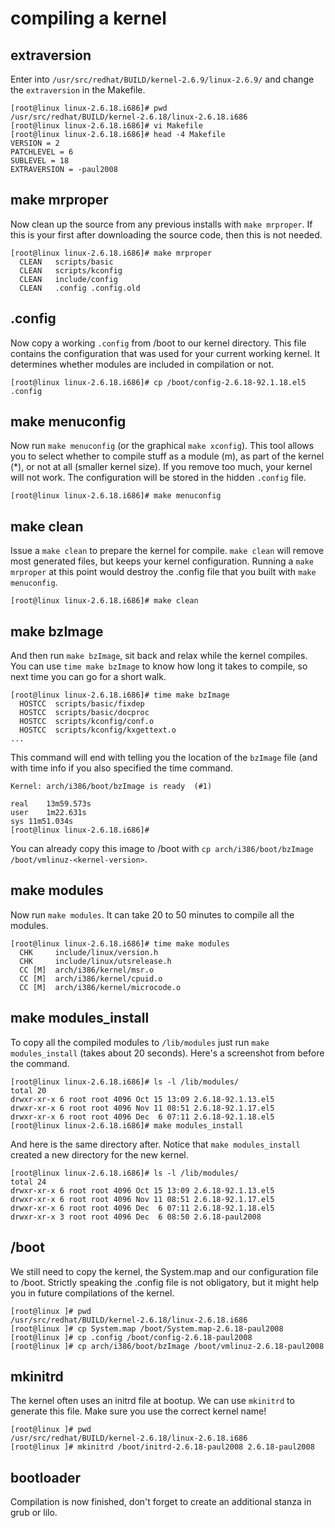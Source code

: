 # compiling a kernel

## extraversion

Enter into `/usr/src/redhat/BUILD/kernel-2.6.9/linux-2.6.9/` and change
the `extraversion` in the Makefile.

    [root@linux linux-2.6.18.i686]# pwd
    /usr/src/redhat/BUILD/kernel-2.6.18/linux-2.6.18.i686
    [root@linux linux-2.6.18.i686]# vi Makefile 
    [root@linux linux-2.6.18.i686]# head -4 Makefile 
    VERSION = 2
    PATCHLEVEL = 6
    SUBLEVEL = 18
    EXTRAVERSION = -paul2008

## make mrproper

Now clean up the source from any previous installs with
`make mrproper`. If this is your first after downloading
the source code, then this is not needed.

    [root@linux linux-2.6.18.i686]# make mrproper
      CLEAN   scripts/basic
      CLEAN   scripts/kconfig
      CLEAN   include/config
      CLEAN   .config .config.old

## .config

Now copy a working `.config` from /boot to our kernel directory. This
file contains the configuration that was used for your current working
kernel. It determines whether modules are included in compilation or
not.

    [root@linux linux-2.6.18.i686]# cp /boot/config-2.6.18-92.1.18.el5 .config

## make menuconfig

Now run `make menuconfig` (or the graphical
`make xconfig`). This tool allows you to select whether to
compile stuff as a module (m), as part of the kernel (\*), or not at all
(smaller kernel size). If you remove too much, your kernel will not
work. The configuration will be stored in the hidden `.config` file.

    [root@linux linux-2.6.18.i686]# make menuconfig

## make clean

Issue a `make clean` to prepare the kernel for compile.
`make clean` will remove most generated files, but keeps your kernel
configuration. Running a `make mrproper` at this point would destroy the
.config file that you built with `make menuconfig`.

    [root@linux linux-2.6.18.i686]# make clean

## make bzImage

And then run `make bzImage`, sit back and relax while the
kernel compiles. You can use `time make bzImage` to know
how long it takes to compile, so next time you can go for a short walk.

    [root@linux linux-2.6.18.i686]# time make bzImage
      HOSTCC  scripts/basic/fixdep
      HOSTCC  scripts/basic/docproc
      HOSTCC  scripts/kconfig/conf.o
      HOSTCC  scripts/kconfig/kxgettext.o
    ... 

This command will end with telling you the location of the `bzImage`
file (and with time info if you also specified the time command.

    Kernel: arch/i386/boot/bzImage is ready  (#1)

    real    13m59.573s
    user    1m22.631s
    sys 11m51.034s
    [root@linux linux-2.6.18.i686]#

You can already copy this image to /boot with
`cp arch/i386/boot/bzImage /boot/vmlinuz-<kernel-version>`.

## make modules

Now run `make modules`. It can take 20 to 50 minutes to
compile all the modules.

    [root@linux linux-2.6.18.i686]# time make modules
      CHK     include/linux/version.h
      CHK     include/linux/utsrelease.h
      CC [M]  arch/i386/kernel/msr.o
      CC [M]  arch/i386/kernel/cpuid.o
      CC [M]  arch/i386/kernel/microcode.o

## make modules_install

To copy all the compiled modules to `/lib/modules` just
run `make modules_install` (takes about 20 seconds). Here's a
screenshot from before the command.

    [root@linux linux-2.6.18.i686]# ls -l /lib/modules/
    total 20
    drwxr-xr-x 6 root root 4096 Oct 15 13:09 2.6.18-92.1.13.el5
    drwxr-xr-x 6 root root 4096 Nov 11 08:51 2.6.18-92.1.17.el5
    drwxr-xr-x 6 root root 4096 Dec  6 07:11 2.6.18-92.1.18.el5
    [root@linux linux-2.6.18.i686]# make modules_install

And here is the same directory after. Notice that `make modules_install`
created a new directory for the new kernel.

    [root@linux linux-2.6.18.i686]# ls -l /lib/modules/
    total 24
    drwxr-xr-x 6 root root 4096 Oct 15 13:09 2.6.18-92.1.13.el5
    drwxr-xr-x 6 root root 4096 Nov 11 08:51 2.6.18-92.1.17.el5
    drwxr-xr-x 6 root root 4096 Dec  6 07:11 2.6.18-92.1.18.el5
    drwxr-xr-x 3 root root 4096 Dec  6 08:50 2.6.18-paul2008

## /boot

We still need to copy the kernel, the System.map and our configuration
file to /boot. Strictly speaking the .config file is not obligatory, but
it might help you in future compilations of the kernel.

    [root@linux ]# pwd
    /usr/src/redhat/BUILD/kernel-2.6.18/linux-2.6.18.i686
    [root@linux ]# cp System.map /boot/System.map-2.6.18-paul2008
    [root@linux ]# cp .config /boot/config-2.6.18-paul2008
    [root@linux ]# cp arch/i386/boot/bzImage /boot/vmlinuz-2.6.18-paul2008

## mkinitrd

The kernel often uses an initrd file at bootup. We can use
`mkinitrd` to generate this file. Make sure you use the
correct kernel name!

    [root@linux ]# pwd
    /usr/src/redhat/BUILD/kernel-2.6.18/linux-2.6.18.i686
    [root@linux ]# mkinitrd /boot/initrd-2.6.18-paul2008 2.6.18-paul2008

## bootloader

Compilation is now finished, don't forget to create an additional
stanza in grub or lilo.

